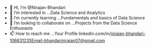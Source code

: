 - 👋 Hi, I’m @Nirajan-Bhandari
- 👀 I’m interested in ...Data Science and Analytics
- 🌱 I’m currently learning ...Fundamentals and basics of Data Science
- 💞️ I’m looking to collaborate on ...Projects from the Data Science Enthusiasts
- 📫 How to reach me ...Your Profile linkedin.com/in/nirajan-bhandari-106631235Email-bhandarinirajan07@gmail.com

<!---
Nirajan-Bhandari/Nirajan-Bhandari is a ✨ special ✨ repository because its `README.md` (this file) appears on your GitHub profile.
You can click the Preview link to take a look at your changes.
--->
